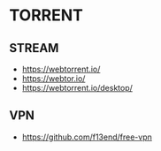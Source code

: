 

# TORRENT


## STREAM

- https://webtorrent.io/
- https://webtor.io/
- https://webtorrent.io/desktop/

## VPN

- https://github.com/f13end/free-vpn